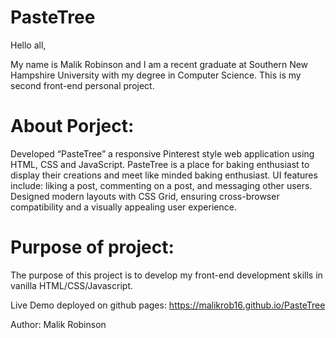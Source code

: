 # PasteTree

Hello all,

My name is Malik Robinson and I am a recent graduate at Southern New Hampshire University with my degree in Computer Science. This is my second front-end personal project.

# About Porject:

Developed “PasteTree” a responsive Pinterest style web application using HTML, CSS and JavaScript. PasteTree is a place for baking enthusiast to display their creations and meet like minded baking enthusiast. UI features include: liking a post, commenting on a post, and messaging other users. Designed modern layouts with CSS Grid, ensuring cross-browser compatibility and a visually appealing user experience.

# Purpose of project:

The purpose of this project is to develop my front-end development skills in vanilla HTML/CSS/Javascript.

Live Demo deployed on github pages: https://malikrob16.github.io/PasteTree

Author: Malik Robinson
 
 


